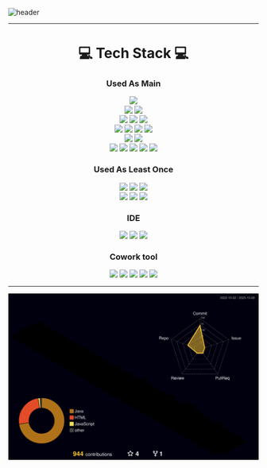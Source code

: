 ![header](https://capsule-render.vercel.app/api?type=Cylinder&color=auto&height=200&section=header&text=👋%20Hi,%20I’m%20SangkiHan&fontSize=50&animation=fadeIn)

------------

<div align=center>
  <h1>💻 Tech Stack 💻</h1>
  <h3>Used As Main</h3>
  <img src="https://img.shields.io/badge/Java-FF160B?style=for-the-badge&logoColor=white"/>
  </br>
  <img src="https://img.shields.io/badge/Springboot-6DB33F?style=for-the-badge&logo=springboot&logoColor=white"/>
  <img src="https://img.shields.io/badge/Spring-6DB33F?style=for-the-badge&logo=spring&logoColor=white"/>
  </br>
  <img src="https://img.shields.io/badge/SpringDataJPA-6DB33F?style=for-the-badge&logoColor=white"/>
  <img src="https://img.shields.io/badge/QueryDsl-4479A1?style=for-the-badge&logoColor=white"/>
  <img src="https://img.shields.io/badge/Mybatis-DD282E?style=for-the-badge&logoColor=white"/>
  </br>
  <img src="https://img.shields.io/badge/MySql-4479A1?style=for-the-badge&logo=mysql&logoColor=white"/>
  <img src="https://img.shields.io/badge/MariaDB-003545?style=for-the-badge&logo=mariadb&logoColor=white"/>
  <img src="https://img.shields.io/badge/OracleDB-F80000?style=for-the-badge&logo=oracle&logoColor=white"/>
  <img src="https://img.shields.io/badge/Redis-DC382D?style=for-the-badge&logo=redis&logoColor=white"/>
  </br>
  <img src="https://img.shields.io/badge/Gradle-02303A?style=for-the-badge&logo=gradle&logoColor=white"/>
  <img src="https://img.shields.io/badge/Maven-4479A1?style=for-the-badge&logoColor=white"/>
  </br>
  <img src="https://img.shields.io/badge/Docker-2496ED?style=for-the-badge&logo=docker&logoColor=white"/>
  <img src="https://img.shields.io/badge/Jenkins-D24939?style=for-the-badge&logo=jenkins&logoColor=white"/>
  <img src="https://img.shields.io/badge/Ubuntu-E95420?style=for-the-badge&logo=ubuntu&logoColor=white"/>
  <img src="https://img.shields.io/badge/EC2-FF9900?style=for-the-badge&logo=amazonec2&logoColor=white"/>
  <img src="https://img.shields.io/badge/ApacheTomcat-F8DC75?style=for-the-badge&logo=apachetomcat&logoColor=white"/>
  <h3>Used As Least Once</h3>
  <img src="https://img.shields.io/badge/Javascript-F7DF1E?style=for-the-badge&logo=javascript&logoColor=white"/>
  <img src="https://img.shields.io/badge/HTML-E34F26?style=for-the-badge&logo=html5&logoColor=white"/>
  <img src="https://img.shields.io/badge/CSS-1572B6?style=for-the-badge&logo=css3&logoColor=white"/>
  </br>
  <img src="https://img.shields.io/badge/React-61DAFB?style=for-the-badge&logo=react&logoColor=white"/>
  <img src="https://img.shields.io/badge/ReactNative-61DAFB?style=for-the-badge&logo=react&logoColor=white"/>
  <img src="https://img.shields.io/badge/Android-3DDC84?style=for-the-badge&logo=android&logoColor=white"/>
  <h3>IDE</h3>
  <img src="https://img.shields.io/badge/Eclipse-2C2255?style=for-the-badge&logo=eclipseide&logoColor=white"/>
  <img src="https://img.shields.io/badge/Intellij-000000?style=for-the-badge&logo=intellijidea&logoColor=white"/>
  <img src="https://img.shields.io/badge/Visual%20Studio%20Code-007ACC?style=for-the-badge&logo=visualstudiocode&logoColor=white"/>
  <h3>Cowork tool</h3>
  <img src="https://img.shields.io/badge/Jira-0052CC?style=for-the-badge&logo=jira&logoColor=white"/>
  <img src="https://img.shields.io/badge/Notion-000000?style=for-the-badge&logo=notion&logoColor=white"/>
  <img src="https://img.shields.io/badge/Figma-F24E1E?style=for-the-badge&logo=figma&logoColor=white"/>
  <img src="https://img.shields.io/badge/Git-F05032?style=for-the-badge&logo=git&logoColor=white"/>
  <img src="https://img.shields.io/badge/SVN-3E7FC1?style=for-the-badge&logoColor=white"/>
</div>

------------

![](./profile-3d-contrib/profile-night-rainbow.svg)

<!--
**SangkiHan/SangkiHan** is a ✨ _special_ ✨ repository because its `README.md` (this file) appears on your GitHub profile.

Here are some ideas to get you started:

- 🔭 I’m currently working on ...
- 🌱 I’m currently learning ...
- 👯 I’m looking to collaborate on ...
- 🤔 I’m looking for help with ...
- 💬 Ask me about ...
- 📫 How to reach me: ...
- 😄 Pronouns: ...
- ⚡ Fun fact: ...
-->
